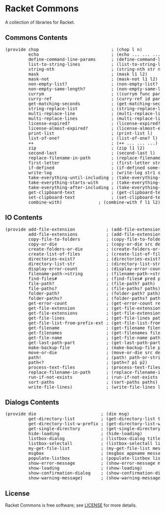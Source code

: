 # Racket Commons

A collection of libraries for Racket.

## Commons Contents

<pre>
(provide chop                            ; (chop l n)
         echo                            ; (echo ... ... ...)
         define-command-line-params      ; (define-command-line-params appname param1 ...)
         list-to-string-lines            ; (list-to-string-lines l)
         string-nth                      ; (string-nth str nth [sep #px"\\s+"])
         mask                            ; (mask l1 l2)
         mask-not                        ; (mask-not l1 l2)
         non-empty-list?                 ; (non-empty-list? l)
         non-empty-same-length?          ; (non-empty-same-length? l1 l2 l3 ...)
         currym                          ; ((currym func param1 param3) param2) (func param1 param2 param3)
         curry-ref                       ; (curry-ref id params ref)
         get-matching-seconds            ; (get-matching-seconds lst key)
         string-replace-list             ; (string-replace-list source pattern-list destination)
         multi-replace-line              ; (multi-replace-line line source-list destination)
         multi-replace-lines             ; (multi-replace-lines lines source-list destination)
         license-expired?                ; (license-expired? license-year)
         license-almost-expired?         ; (license-almost-expired? license-month)
         print-list                      ; (print-list l)
         list-of-one?                    ; (list-of-one? l)
         ++                              ; (++ ... ... ...)
         zip                             ; (zip l1 l2)
         second-last                     ; (second-last l)
         replace-filename-in-path        ; (replace-filename-in-path full-path new-filename)
         first-letter                    ; (first-letter str)
         if-defined                      ; (if-defined some-symbol 'defined 'not defined)
         write-log                       ; (write-log str1 str2 ...)
         take-everything-until-including ; (take-everything-until-including l starts-with)
         take-everything-starts-with     ; (take-everything-starts-with l prefix)
         take-everything-after-including ; (take-everything-after-including l starts-with)
         get-clipboard-text              ; (get-clipboard-text)
         set-clipboard-text              ; (set-clipboard-text s)
         combine-with)              ; (combine-with f l1 l2)
</pre>

## IO Contents

<pre>
(provide add-file-extension            ; (add-file-extension filename extension)
         add-file-extensions           ; (add-file-extensions filenames extension)
         copy-file-to-folders          ; (copy-file-to-folders source-path destination-list overwrite?)
         copy-or-die                   ; (copy-or-die src dest)
         create-folders-or-die         ; (create-folders-or-die paths)
         create-list-of-files          ; (create-list-of-files filenames content)
         directories-exist?            ; (directories-exist? list-of-dirs)
         directory-list-str            ; (directory-list-str path)
         display-error-count           ; (display-error-count result msg)
         filename-path->string         ; (filename-path->string filename-path)
         find-files#                   ; (find-files# pred path)
         file-path?                    ; (file-path? path)
         file-paths?                   ; (file-paths? paths)
         folder-path?                  ; (folder-path? path)
         folder-paths?                 ; (folder-paths? paths)
         get-error-count               ; (get-error-count result msg)
         get-file-extension            ; (get-file-extension filename-path)
         get-file-extensions           ; (get-file-extensions filenames)
         get-file-lines                ; (get-file-lines path)
         get-file-list-from-prefix-ext ; (get-file-list-from-prefix-ext path prefix extension)
         get-filename                  ; (get-filename filename-w-ext)
         get-filenames                 ; (get-filenames filenames-w-ext)
         get-file-name                 ; (get-file-name path)
         get-last-path-part            ; (get-last-path-part path)
         make-backup-file              ; (make-backup-file path)
         move-or-die                   ; (move-or-die src dest)
         path!                         ; (path! path-or-string)
         path&lt?                        ; (path&lt? p1 p2)
         process-text-files            ; (process-text-files process file-list)
         replace-filename-in-path      ; (replace-filename-in-path full-path new-filename)
         run-if-not-exists             ; (run-if-not-exists list-of-files operation)
         sort-paths                    ; (sort-paths paths)
         write-file-lines)             ; (write-file-lines lines path)
</pre>

## Dialogs Contents

<pre>
(provide die                         ; (die msg)
         get-directory-list          ; (get-directory-list title msg path)
         get-directory-list-w-prefix ; (get-directory-list-w-prefix title msg path folder_prefix)
         get-single-directory        ; (get-single-directory title msg path)
         hide-loading                ; (hide-loading)
         listbox-dialog              ; (listbox-dialog title message initial-listbox-contents style)
         listbox-selectall           ; (listbox-selectall list-box item-count select?)
         my-get-file-list            ; (my-get-file-list message path filetype_name filetype_pattern)
         msgbox                      ; (msgbox appname message)
         populate-listbox            ; (populate-listbox listbox listbox-contents)
         show-error-message          ; (show-error-message message)
         show-loading                ; (show-loading)
         show-confirmation-dialog    ; (show-confirmation-dialog appname message)
         show-warning-message)       ; (show-warning-message message)
</pre>

## License
Racket Commons is free software; see [LICENSE](https://github.com/DexterLagan/racket-commons/blob/main/LICENSE) for more details.
